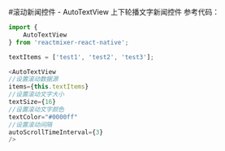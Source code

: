 #滚动新闻控件 - AutoTextView
上下轮播文字新闻控件
参考代码：
```javascript
import {
    AutoTextView
} from 'reactmixer-react-native';

textItems = ['test1', 'test2', 'test3'];

<AutoTextView 
//设置滚动数据源
items={this.textItems}
//设置滚动文字大小
textSize={16} 
//设置滚动文字颜色
textColor="#0000ff"
//设置滚动间隔
autoScrollTimeInterval={3}
/>
```